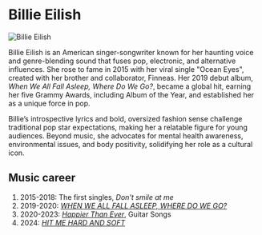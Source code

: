 # Billie Eilish 
![Billie Eilish](https://cdn.newonce.me/uploads/images/49657/Billie_eilish_1.jpeg) 

Billie Eilish is an American singer-songwriter known for her haunting voice and genre-blending sound that fuses pop, electronic, and alternative influences. She rose to fame in 2015 with her viral single "Ocean Eyes", created with her brother and collaborator, Finneas. Her 2019 debut album, *When We All Fall Asleep, Where Do We Go?*, became a global hit, earning her five Grammy Awards, including Album of the Year, and established her as a unique force in pop. 

Billie’s introspective lyrics and bold, oversized fashion sense challenge traditional pop star expectations, making her a relatable figure for young audiences. Beyond music, she advocates for mental health awareness, environmental issues, and body positivity, solidifying her role as a cultural icon.

## Music career
1. 2015-2018: The first singles, *Don't smile at me*
2. 2019-2020: [*WHEN WE ALL FALL ASLEEP, WHERE DO WE GO?*](https://uk.wikipedia.org/wiki/When_We_All_Fall_Asleep,_Where_Do_We_Go%3F)
3. 2020-2023: [*Happier Than Ever*](https://uk.wikipedia.org/wiki/Happier_Than_Ever), Guitar Songs
4. 2024: [*HIT ME HARD AND SOFT*](https://uk.wikipedia.org/wiki/Hit_Me_Hard_and_Soft)